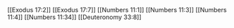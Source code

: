 [[Exodus 17:2]]
[[Exodus 17:7]]
[[Numbers 11:1]]
[[Numbers 11:3]]
[[Numbers 11:4]]
[[Numbers 11:34]]
[[Deuteronomy 33:8]]
